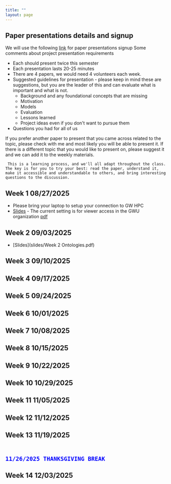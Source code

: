 ```yaml
---
title: ""
layout: page
---
```


## Paper presentations details and signup
We will use the following [link](https://docs.google.com/spreadsheets/d/1lEqBHbOeBPB_fqHuqNmTzBMYt8EY7wGAZYsaO-7H8Lc/edit?usp=sharing) for paper presentations signup 
Some comments about project presentation requirements
- Each should present twice this semester
- Each presentation lasts 20-25 minutes
- There are 4 papers, we would need 4 volunteers each week.
- Suggested guidelines for presentation - please keep in mind these are suggestions, but you are the leader of this and can evaluate what is important and what is not.
    - Background and any foundational concepts that are missing
    - Motivation
    - Models
    - Evaluation
    - Lessons learned
    - Project ideas even if you don't want to pursue them
- Questions you had for all of us

If you prefer another paper to present that you came across related to the topic, please check with me and most likely you will be able to present it. If there is a different topic that you would like to present on, please suggest it and we can add it to the weekly materials.

``` This is a learning process, and we'll all adapt throughout the class. The key is for you to try your best: read the paper, understand it, make it accessible and understandable to others, and bring interesting questions to the discussion.```

## Week 1 08/27/2025
- Please bring your laptop to setup your connection to GW HPC
- [Slides](https://docs.google.com/presentation/d/1Atlni4ZWjqRhOWCZ0bINjcpbjTse5gI1VHYBPDzs-K8/edit?usp=drive_link) - The current setting is for viewer access in the GWU organization [pdf](slides/Week1.pdf) 

## Week 2 09/03/2025
- [Slides](slides/Week 2 Ontologies.pdf)
   
## Week 3 09/10/2025

## Week 4 09/17/2025
## Week 5 09/24/2025
## Week 6 10/01/2025
## Week 7 10/08/2025
## Week 8 10/15/2025
## Week 9 10/22/2025
## Week 10 10/29/2025
## Week 11 11/05/2025
## Week 12 11/12/2025
## Week 13 11/19/2025
## <code><span style="color:blue"> 11/26/2025 THANKSGIVING BREAK </span></code>
## Week 14 12/03/2025
